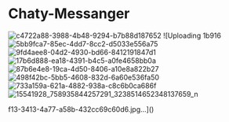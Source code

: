 # Chaty-Messanger
![c4722a88-3988-4b48-9294-b7b88d187652](https://user-images.githubusercontent.com/45698820/63198975-bc59f300-c07c-11e9-9f1f-54a50d8e7fdb.jpg)
![Uploading 1b916
![5bb9fca7-85ec-4dd7-8cc2-d5033e556a75](https://user-images.githubusercontent.com/45698820/63198977-bd8b2000-c07c-11e9-8d36-36961bdf3d16.jpg)
![9fd4aee8-04d2-4930-bd66-8412191847d1](https://user-images.githubusercontent.com/45698820/63198978-be23b680-c07c-11e9-9a75-bd9bbd4cebf8.jpg)
![17b6d888-ea18-4391-b4c5-a0fe4658bb0a](https://user-images.githubusercontent.com/45698820/63198979-bebc4d00-c07c-11e9-825a-c999a79ebf48.jpg)
![87b6e4e8-19ca-4d50-8406-a10e8a822b27](https://user-images.githubusercontent.com/45698820/63198980-bebc4d00-c07c-11e9-9588-a9228832ad2a.jpg)
![498f42bc-5bb5-4608-832d-6a60e536fa50](https://user-images.githubusercontent.com/45698820/63198982-bf54e380-c07c-11e9-9b88-5d60f8423e5e.jpg)
![733a159a-621a-4882-938a-c8c6b0ca686f](https://user-images.githubusercontent.com/45698820/63198984-bfed7a00-c07c-11e9-9d1d-83fe4c3564d6.jpg)
![15541928_758935844257291_3238514652348137659_n](https://user-images.githubusercontent.com/45698820/63198987-bfed7a00-c07c-11e9-9351-a62c3d3d04a8.jpg)






f13-3413-4a77-a58b-432cc69c60d6.jpg…]()


